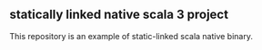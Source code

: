 ## statically linked native scala 3 project

This repository is an example of static-linked scala native binary.
